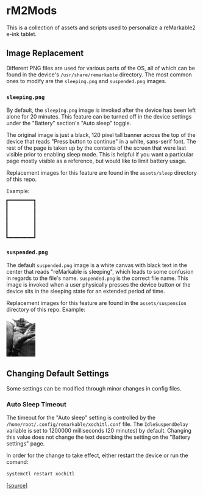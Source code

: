 # rM2Mods

This is a collection of assets and scripts used to personalize a reMarkable2 e-ink tablet.

## Image Replacement

Different PNG files are used for various parts of the OS, all of which can be found in the device's `/usr/share/remarkable` directory.
The most common ones to modify are the `sleeping.png` and `suspended.png` images.

### `sleeping.png`

By default, the `sleeping.png` image is invoked after the device has been left alone for 20 minutes.
This feature can be turned off in the device settings under the "Battery" section's "Auto sleep" toggle.

The original image is just a black, 120 pixel tall banner across the top of the device that reads "Press button to continue" in a white, sans-serif font.
The rest of the page is taken up by the contents of the screen that were last visible prior to enabling sleep mode.
This is helpful if you want a particular page mostly visible as a reference, but would like to limit battery usage.

Replacement images for this feature are found in the `assets/sleep` directory of this repo.

Example:

<img src="https://github.com/DanielRunningen/rM2Mods/blob/main/assests/sleep/opaqueZsBorder.png" width="15%" />

### `suspended.png`

The default `suspended.png` image is a white canvas with black text in the center that reads "reMarkable is sleeping", which leads to some confusion in regards to the file's name.
`suspended.png` is the correct file name.
This image is invoked when a user physically presses the device button or the device sits in the sleeping state for an extended period of time.

Replacement images for this feature are found in the `assets/suspension` directory of this repo.
Example:

<img src="https://github.com/DanielRunningen/rM2Mods/blob/main/assests/suspension/sebastian.png" width="15%" />

## Changing Default Settings

Some settings can be modified through minor changes in config files.

### Auto Sleep Timeout

The timeout for the "Auto sleep" setting is controlled by the `/home/root/.config/remarkable/xochitl.conf` file.
The `IdleSuspendDelay` variable is set to 1200000 milliseconds (20 minutes) by default.
Changing this value does not change the text describing the setting on the "Battery settings" page.

In order for the change to take effect, either restart the device or run the comand:

```bash
systemctl restart xochitl
```

[[source]](https://www.reddit.com/r/RemarkableTablet/comments/8zarnq/standby_time/e2k0lcn?utm_source=share&utm_medium=web2x&context=3)
